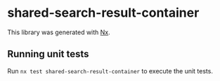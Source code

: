# shared-search-result-container

This library was generated with [Nx](https://nx.dev).

## Running unit tests

Run `nx test shared-search-result-container` to execute the unit tests.
